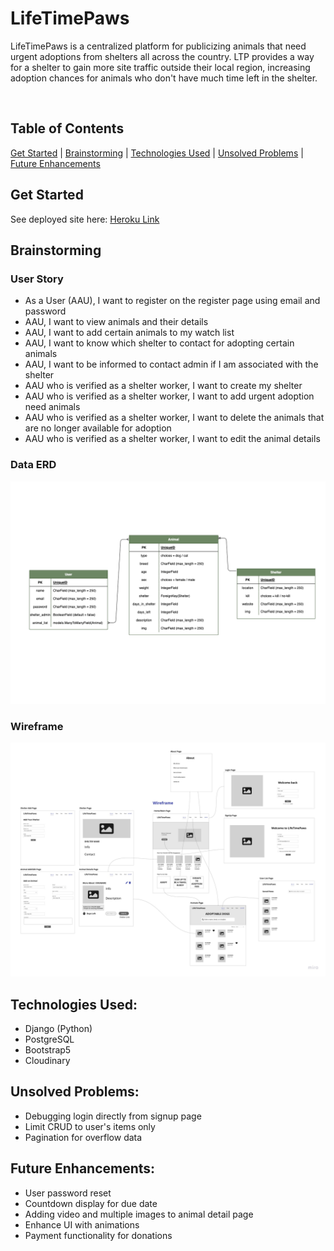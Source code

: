 # LifeTimePaws

LifeTimePaws is a centralized platform for publicizing animals that need urgent adoptions from shelters all across the country. LTP provides a way for a shelter to gain more site traffic outside their local region, increasing  adoption chances for animals who don't have much time left in the shelter.  

<br/>

## Table of Contents
[Get Started](https://github.com/skim121/LifeTimePaws/#get-started) 
|
[Brainstorming](https://github.com/skim121/LifeTimePaws/#brainstorming) 
|
[Technologies Used](https://github.com/skim121/LifeTimePaws/#technologies-used)
|
[Unsolved Problems](https://github.com/skim121/LifeTimePaws/#unsolved-problems)
|
[Future Enhancements](https://github.com/skim121/LifeTimePaws/#future-enhancements)


## Get Started
See deployed site here: [Heroku Link](https://lifetimepaws.herokuapp.com/)

## Brainstorming

### User Story
- As a User (AAU), I want to register on the register page using email and password
- AAU, I want to  view animals and their details
- AAU, I want to add certain animals to my watch list
- AAU, I want to know which shelter to contact for adopting certain animals
- AAU, I want to be informed to contact admin if I am associated with the shelter
- AAU who is verified as a shelter worker, I want to create my shelter
- AAU who is verified as a shelter worker, I want to add urgent adoption need animals
- AAU who is verified as a shelter worker, I want to delete the animals that are no longer available for adoption
- AAU who is verified as a shelter worker, I want to edit the animal details


### Data ERD 
![ERD](lifetimepawsERD.png)


### Wireframe
![Wireframe](LTPWireframe.jpg)


## Technologies Used:
- Django (Python)
- PostgreSQL
- Bootstrap5
- Cloudinary

## Unsolved Problems:
- Debugging login directly from signup page 
- Limit CRUD to user's items only 
- Pagination for overflow data 

## Future Enhancements:
- User password reset 
- Countdown display for due date 
- Adding video and multiple images to animal detail page
- Enhance UI with animations 
- Payment functionality for donations 

